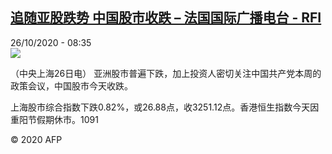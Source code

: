 <!--1603702491000-->
[追随亚股跌势 中国股市收跌 – 法国国际广播电台 - RFI](http://www.rfi.fr//cn/contenu/20201026-%E8%BF%BD%E9%9A%8F%E4%BA%9A%E8%82%A1%E8%B7%8C%E5%8A%BF-%E4%B8%AD%E5%9B%BD%E8%82%A1%E5%B8%82%E6%94%B6%E8%B7%8C)
------

<div>26/10/2020 - 08:35</div><img src="https://s.rfi.fr/media/display/2ddaa346-1764-11eb-9a63-005056bf87d6/w:310/p:16x9/eco0002b.201026153501.jpg"><div class="t-content__body u-clearfix"><p>（中央上海26日电）    亚洲股市普遍下跌，加上投资人密切关注中国共产党本周的政策会议，中国股市今天收跌。</p><p>    上海股市综合指数下跌0.82%，或26.88点，收3251.12点。香港恒生指数今天因重阳节假期休市。1091</p><p></p><p class="t-copyright">© 2020 AFP</p>        </div>
